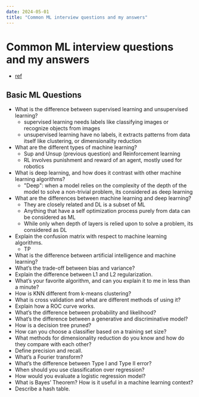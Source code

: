 ```yaml
---
date: 2024-05-01
title: "Common ML interview questions and my answers"
---
```

# Common ML interview questions and my answers
- [ref](https://www.simplilearn.com/tutorials/machine-learning-tutorial/machine-learning-interview-questions)
## Basic ML Questions
- What is the difference between supervised learning and unsupervised learning?
  - supervised learning needs labels like classifying images or recognize objects from images
  - unsupervised learning have no labels, it extracts patterns from data itself like clustering, or dimensionality reduction
- What are the different types of machine learning?
  - Sup and Unsup (previous question) and Reinforcement learning
  - RL involves punishment and reward of an agent, mostly used for robotics
- What is deep learning, and how does it contrast with other machine learning algorithms?
  - "Deep": when a model relies on the complexity of the depth of the model to solve a non-trivial problem, its considered as deep learning
- What are the differences between machine learning and deep learning?
  - They are closely related and DL is a subset of ML
  - Anything that have a self optimization process purely from data can be considered as ML
  - While only when depth of layers is relied upon to solve a problem, its considered as DL
- Explain the confusion matrix with respect to machine learning algorithms.
  - TP
- What is the difference between artificial intelligence and machine learning?
- What’s the trade-off between bias and variance?
- Explain the difference between L1 and L2 regularization.
- What’s your favorite algorithm, and can you explain it to me in less than a minute?
- How is KNN different from k-means clustering?
- What is cross validation and what are different methods of using it?
- Explain how a ROC curve works.
- What’s the difference between probability and likelihood?
- What’s the difference between a generative and discriminative model?
- How is a decision tree pruned?
- How can you choose a classifier based on a training set size?
- What methods for dimensionality reduction do you know and how do they compare with each other?
- Define precision and recall.
- What’s a Fourier transform?
- What’s the difference between Type I and Type II error?
- When should you use classification over regression?
- How would you evaluate a logistic regression model?
- What is Bayes’ Theorem? How is it useful in a machine learning context?
- Describe a hash table.

